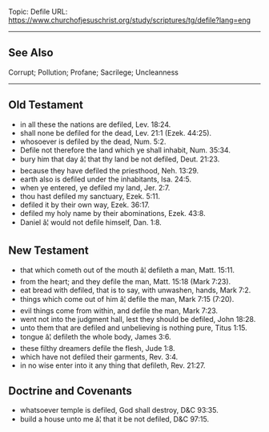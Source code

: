 Topic: Defile
URL: https://www.churchofjesuschrist.org/study/scriptures/tg/defile?lang=eng

---

## See Also

Corrupt; Pollution; Profane; Sacrilege; Uncleanness

---

## Old Testament

- in all these the nations are defiled, Lev. 18:24.
- shall none be defiled for the dead, Lev. 21:1 (Ezek. 44:25).
- whosoever is defiled by the dead, Num. 5:2.
- Defile not therefore the land which ye shall inhabit, Num. 35:34.
- bury him that day â¦ that thy land be not defiled, Deut. 21:23.
- because they have defiled the priesthood, Neh. 13:29.
- earth also is defiled under the inhabitants, Isa. 24:5.
- when ye entered, ye defiled my land, Jer. 2:7.
- thou hast defiled my sanctuary, Ezek. 5:11.
- defiled it by their own way, Ezek. 36:17.
- defiled my holy name by their abominations, Ezek. 43:8.
- Daniel â¦ would not defile himself, Dan. 1:8.

## New Testament

- that which cometh out of the mouth â¦ defileth a man, Matt. 15:11.
- from the heart; and they defile the man, Matt. 15:18 (Mark 7:23).
- eat bread with defiled, that is to say, with unwashen, hands, Mark 7:2.
- things which come out of him â¦ defile the man, Mark 7:15 (7:20).
- evil things come from within, and defile the man, Mark 7:23.
- went not into the judgment hall, lest they should be defiled, John 18:28.
- unto them that are defiled and unbelieving is nothing pure, Titus 1:15.
- tongue â¦ defileth the whole body, James 3:6.
- these filthy dreamers defile the flesh, Jude 1:8.
- which have not defiled their garments, Rev. 3:4.
- in no wise enter into it any thing that defileth, Rev. 21:27.

## Doctrine and Covenants

- whatsoever temple is defiled, God shall destroy, D&C 93:35.
- build a house unto me â¦ that it be not defiled, D&C 97:15.

